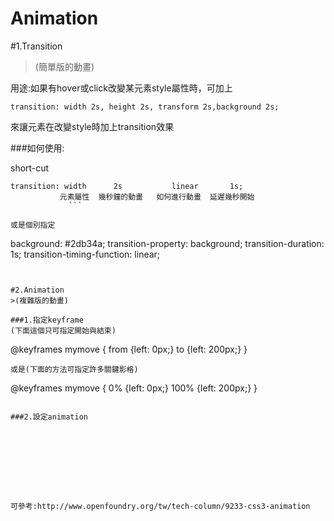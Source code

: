 # Animation

#1.Transition
>(簡單版的動畫)

用途:如果有hover或click改變某元素style屬性時，可加上
```
transition: width 2s, height 2s, transform 2s,background 2s;
```
   
來讓元素在改變style時加上transition效果


###如何使用:

short-cut
```
transition: width      2s           linear       1s;
           元素屬性  幾秒鐘的動畫   如何進行動畫  延遲幾秒開始
             ```
             
或是個別指定

```
  background: #2db34a;
  transition-property: background;
  transition-duration: 1s;
  transition-timing-function: linear;

```


#2.Animation
>(複雜版的動畫)

###1.指定keyframe
(下面這個只可指定開始與結束)
```

@keyframes mymove {
    from {left: 0px;}
    to {left: 200px;}
}
```
或是(下面的方法可指定許多關鍵影格)
```

@keyframes mymove {
    0% {left: 0px;}
    100% {left: 200px;}
}
```

###2.設定animation









可參考:http://www.openfoundry.org/tw/tech-column/9233-css3-animation